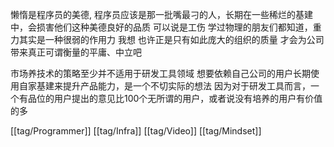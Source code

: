 懒惰是程序员的美德, 程序员应该是那一批嘴最刁的人，长期在一些稀烂的基建中，会损害他们这种美德良好的品质 可以说是工伤
学过物理的朋友们都知道，重力其实是一种很弱的作用力 我想 也许正是只有如此庞大的组织的质量 才会为公司带来真正可谓衡量的平庸、中立吧

市场养技术的策略至少并不适用于研发工具领域 想要依赖自己公司的用户长期使用自家基建来提升产品能力，是一个不切实际的想法 因为对于研发工具而言，一个有品位的用户提出的意见比100个无所谓的用户，或者说没有培养的用户有价值的多

[[tag/Programmer]] [[tag/Infra]] [[tag/Video]] [[tag/Mindset]]